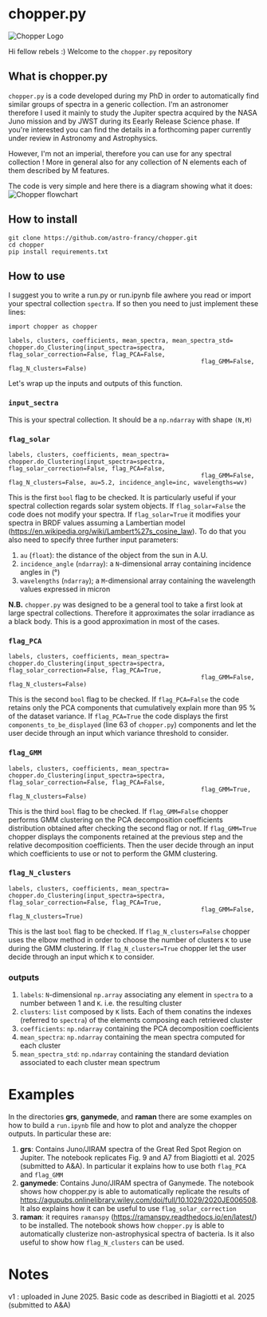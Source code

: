 # chopper.py
![Chopper Logo](images/chopper_logo.png)

Hi fellow rebels :) Welcome to the `chopper.py` repository

## What is chopper.py
`chopper.py` is a code developed during my PhD in order to automatically find similar groups of spectra in a generic collection. I'm an astronomer therefore I used it mainly to study the Jupiter spectra acquired by the NASA Juno mission and by JWST during its Eearly Release Science phase. If you're interested you can find the details in a forthcoming paper currently under review in Astronomy and Astrophysics.

However, I'm not an imperial, therefore you can use for any spectral collection ! More in general also for any collection of N elements each of them described by M features.

The code is very simple and here there is a diagram showing what it does:
![Chopper flowchart](images/chopper_flowchart.png)

## How to install

```
git clone https://github.com/astro-francy/chopper.git
cd chopper
pip install requirements.txt
```

## How to use
I suggest you to write a run.py or run.ipynb file awhere you read or import your spectral collection `spectra`. If so then you need to just implement these lines:
```
import chopper as chopper

labels, clusters, coefficients, mean_spectra, mean_spectra_std= chopper.do_Clustering(input_spectra=spectra, flag_solar_correction=False, flag_PCA=False,
                                                      flag_GMM=False, flag_N_clusters=False)
```
Let's wrap up the inputs and outputs of this function. 

### `input_sectra`
This is your spectral collection. It should be a `np.ndarray` with shape `(N,M)`

### `flag_solar`
```
labels, clusters, coefficients, mean_spectra= chopper.do_Clustering(input_spectra=spectra, flag_solar_correction=False, flag_PCA=False,
                                                      flag_GMM=False, flag_N_clusters=False, au=5.2, incidence_angle=inc, wavelengths=wv)
```
This is the first `bool` flag to be checked. It is particularly useful if your spectral collection regards solar system objects. If `flag_solar=False` the code does not modify your spectra. If `flag_solar=True` it modifies your spectra in BRDF values assuming a Lambertian model (https://en.wikipedia.org/wiki/Lambert%27s_cosine_law). To do that you also need to specify three further input parameters:
1. `au` (`float`): the distance of the object from the sun in A.U.
2. `incidence_angle` (`ndarray`): a `N`-dimensional array containing incidence angles in (°)
3. `wavelengths` (`ndarray`); a `M`-dimensional array containing the wavelength values expressed in micron

**N.B.** `chopper.py` was designed to be a general tool to take a first look at large spectral collections. Therefore it approximates the solar irradiance as a black body. This is a good approximation in most of the cases.

### `flag_PCA`
```
labels, clusters, coefficients, mean_spectra= chopper.do_Clustering(input_spectra=spectra, flag_solar_correction=False, flag_PCA=True,
                                                      flag_GMM=False, flag_N_clusters=False)
```
This is the second `bool` flag to be checked. If `flag_PCA=False` the code retains only the PCA components that cumulatively explain more than 95 % of the dataset variance. If `flag_PCA=True` the code displays the first `components_to_be_displayed` (line 63 of `chopper.py`) components and let the user decide through an input which variance threshold to consider.

### `flag_GMM`
```
labels, clusters, coefficients, mean_spectra= chopper.do_Clustering(input_spectra=spectra, flag_solar_correction=False, flag_PCA=False,
                                                      flag_GMM=True, flag_N_clusters=False)
```
This is the third `bool` flag to be checked. If `flag_GMM=False` chopper performs GMM clustering on the PCA decomposition coefficients distribution obtained after checking the second flag or not. If `flag_GMM=True` chopper displays the components retained at the previous step and the relative decomposition coefficients. Then the user decide through an input which coefficients to use or not to perform the GMM clustering.

### `flag_N_clusters`
```
labels, clusters, coefficients, mean_spectra= chopper.do_Clustering(input_spectra=spectra, flag_solar_correction=False, flag_PCA=True,
                                                      flag_GMM=False, flag_N_clusters=True)
```
This is the last `bool` flag to be checked. If `flag_N_clusters=False` chopper uses the elbow method in order to choose the number of clusters `K` to use during the GMM clustering. If `flag_N_clusters=True` chopper let the user decide through an input which `K` to consider. 

### outputs
1. `labels`: `N`-dimensional `np.array` associating any element in `spectra` to a number between 1 and `K`. i.e. the resulting cluster
2. `clusters`: `list` composed by `K` lists. Each of them conatins the indexes (referred to `spectra`) of the elements composing each retrieved cluster
3. `coefficients`: `np.ndarray` containing the PCA decomposition coefficients
4. `mean_spectra`: `np.ndarray` containing the mean spectra computed for each cluster
5. `mean_spectra_std`: `np.ndarray` containing the standard deviation associated to each cluster mean spectrum

# Examples
In the directories **grs**, **ganymede**, and **raman** there are some examples on how to build a `run.ipynb` file and how to plot and analyze the chopper outputs. In particular these are:

1. **grs**: Contains Juno/JIRAM spectra of the Great Red Spot Region on Jupiter. The notebook replicates Fig. 9 and A7 from Biagiotti et al. 2025 (submitted to A&A). In particular it explains how to use both `flag_PCA` and `flag_GMM`
2. **ganymede**: Contains Juno/JIRAM spectra of Ganymede. The notebook shows how chopper.py is able to automatically replicate the results of https://agupubs.onlinelibrary.wiley.com/doi/full/10.1029/2020JE006508. It also explains how it can be useful to use `flag_solar_correction`
3. **raman**: it requires `ramanspy` (https://ramanspy.readthedocs.io/en/latest/) to be installed. The notebook shows how `chopper.py` is able to automatically clusterize non-astrophysical spectra of bacteria. Is it also useful to show how `flag_N_clusters` can be used.

# Notes

v1 : uploaded in June 2025. Basic code as described in Biagiotti et al. 2025 (submitted to A&A)
